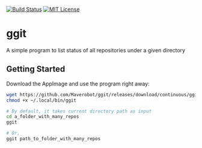 [![Build Status][travis-badge]][travis-link]
[![MIT License][license-badge]](LICENSE)
# ggit
A simple program to list status of all repositories under a given directory

[travis-badge]:    https://travis-ci.com/Maverobot/ggit.svg?branch=master
[travis-link]:     https://travis-ci.com/Maverobot/ggit
[license-badge]:   https://img.shields.io/badge/License-MIT-blue.svg

## Getting Started

Download the AppImage and use the program right away:

```sh
wget https://github.com/Maverobot/ggit/releases/download/continuous/ggit-.glibc2.3.3-x86_64.AppImage -O ~/.local/bin/ggit
chmod +x ~/.local/bin/ggit

# By default, it takes current directory path as input
cd a_folder_with_many_repos
ggit

# Or,
ggit path_to_folder_with_many_repos
```
